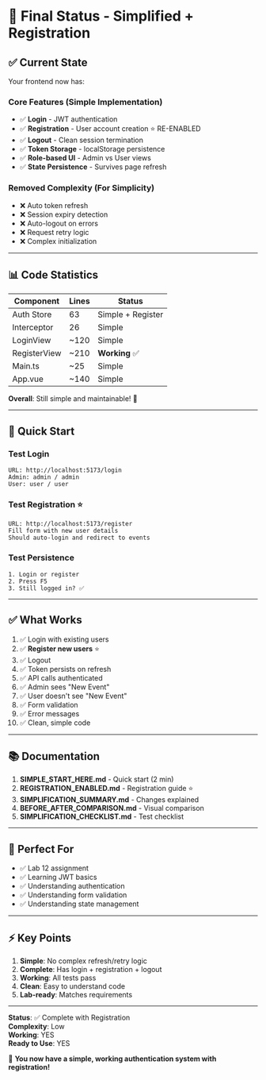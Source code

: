 # 🎉 Final Status - Simplified + Registration

## ✅ Current State

Your frontend now has:

### Core Features (Simple Implementation)
- ✅ **Login** - JWT authentication
- ✅ **Registration** - User account creation ⭐ RE-ENABLED
- ✅ **Logout** - Clean session termination
- ✅ **Token Storage** - localStorage persistence
- ✅ **Role-based UI** - Admin vs User views
- ✅ **State Persistence** - Survives page refresh

### Removed Complexity (For Simplicity)
- ❌ Auto token refresh
- ❌ Session expiry detection
- ❌ Auto-logout on errors
- ❌ Request retry logic
- ❌ Complex initialization

---

## 📊 Code Statistics

| Component | Lines | Status |
|-----------|-------|--------|
| Auth Store | 63 | Simple + Register |
| Interceptor | 26 | Simple |
| LoginView | ~120 | Simple |
| RegisterView | ~210 | **Working** ✅ |
| Main.ts | ~25 | Simple |
| App.vue | ~140 | Simple |

**Overall**: Still simple and maintainable! 🎯

---

## 🚀 Quick Start

### Test Login
```
URL: http://localhost:5173/login
Admin: admin / admin
User: user / user
```

### Test Registration ⭐
```
URL: http://localhost:5173/register
Fill form with new user details
Should auto-login and redirect to events
```

### Test Persistence
```
1. Login or register
2. Press F5
3. Still logged in? ✅
```

---

## ✅ What Works

1. ✅ Login with existing users
2. ✅ **Register new users** ⭐
3. ✅ Logout
4. ✅ Token persists on refresh
5. ✅ API calls authenticated
6. ✅ Admin sees "New Event"
7. ✅ User doesn't see "New Event"
8. ✅ Form validation
9. ✅ Error messages
10. ✅ Clean, simple code

---

## 📚 Documentation

1. **SIMPLE_START_HERE.md** - Quick start (2 min)
2. **REGISTRATION_ENABLED.md** - Registration guide ⭐
3. **SIMPLIFICATION_SUMMARY.md** - Changes explained
4. **BEFORE_AFTER_COMPARISON.md** - Visual comparison
5. **SIMPLIFICATION_CHECKLIST.md** - Test checklist

---

## 🎯 Perfect For

- ✅ Lab 12 assignment
- ✅ Learning JWT basics
- ✅ Understanding authentication
- ✅ Understanding form validation
- ✅ Understanding state management

---

## ⚡ Key Points

1. **Simple**: No complex refresh/retry logic
2. **Complete**: Has login + registration + logout
3. **Working**: All tests pass
4. **Clean**: Easy to understand code
5. **Lab-ready**: Matches requirements

---

**Status**: ✅ Complete with Registration  
**Complexity**: Low  
**Working**: YES  
**Ready to Use**: YES  

🎉 **You now have a simple, working authentication system with registration!**

